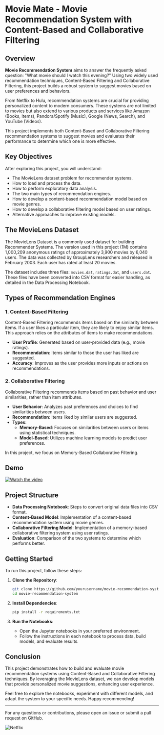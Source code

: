 # Movie Mate - Movie Recommendation System with Content-Based and Collaborative Filtering

## Overview

**Movie Recommendation System** aims to answer the frequently asked question: "What movie should I watch this evening?" Using two widely used recommendation techniques, Content-Based Filtering and Collaborative Filtering, this project builds a robust system to suggest movies based on user preferences and behaviors.

From Netflix to Hulu, recommendation systems are crucial for providing personalized content to modern consumers. These systems are not limited to movies but also extend to various products and services like Amazon (Books, Items), Pandora/Spotify (Music), Google (News, Search), and YouTube (Videos).

This project implements both Content-Based and Collaborative Filtering recommendation systems to suggest movies and evaluates their performance to determine which one is more effective.

## Key Objectives

After exploring this project, you will understand:

- The MovieLens dataset problem for recommender systems.
- How to load and process the data.
- How to perform exploratory data analysis.
- The two main types of recommendation engines.
- How to develop a content-based recommendation model based on movie genres.
- How to develop a collaborative filtering model based on user ratings.
- Alternative approaches to improve existing models.

## The MovieLens Dataset

The MovieLens Dataset is a commonly used dataset for building Recommender Systems. The version used in this project (1M) contains 1,000,209 anonymous ratings of approximately 3,900 movies by 6,040 users. The data was collected by GroupLens researchers and released in February 2003. Each user has rated at least 20 movies.

The dataset includes three files: `movies.dat`, `ratings.dat`, and `users.dat`. These files have been converted into CSV format for easier handling, as detailed in the Data Processing Notebook.

## Types of Recommendation Engines

### 1. Content-Based Filtering

Content-Based Filtering recommends items based on the similarity between items. If a user likes a particular item, they are likely to enjoy similar items. This approach relies on the attributes of items to make recommendations.

- **User Profile**: Generated based on user-provided data (e.g., movie ratings).
- **Recommendation**: Items similar to those the user has liked are suggested.
- **Accuracy**: Improves as the user provides more inputs or actions on recommendations.

### 2. Collaborative Filtering

Collaborative Filtering recommends items based on past behavior and user similarities, rather than item attributes.

- **User Behavior**: Analyzes past preferences and choices to find similarities between users.
- **Recommendation**: Items liked by similar users are suggested.
- **Types**:
  - **Memory-Based**: Focuses on similarities between users or items using statistical techniques.
  - **Model-Based**: Utilizes machine learning models to predict user preferences.

In this project, we focus on Memory-Based Collaborative Filtering.

## Demo

[![Watch the video](https://img.youtube.com/vi/dQw4w9WgXcQ/maxresdefault.jpg)](https://www.youtube.com/shorts/jLxwnvQoBB8)

## Project Structure

- **Data Processing Notebook**: Steps to convert original data files into CSV format.
- **Content-Based Model**: Implementation of a content-based recommendation system using movie genres.
- **Collaborative Filtering Model**: Implementation of a memory-based collaborative filtering system using user ratings.
- **Evaluation**: Comparison of the two systems to determine which performs better.

## Getting Started

To run this project, follow these steps:

1. **Clone the Repository**:
   ```bash
   git clone https://github.com/yourusername/movie-recommendation-system.git
   cd movie-recommendation-system
   ```

2. **Install Dependencies**:
   ```bash
   pip install -r requirements.txt
   ```

3. **Run the Notebooks**:
   - Open the Jupyter notebooks in your preferred environment.
   - Follow the instructions in each notebook to process data, build models, and evaluate results.

## Conclusion

This project demonstrates how to build and evaluate movie recommendation systems using Content-Based and Collaborative Filtering techniques. By leveraging the MovieLens dataset, we can develop models that provide personalized movie suggestions, enhancing user experience.

Feel free to explore the notebooks, experiment with different models, and adapt the system to your specific needs. Happy recommending!

---

For any questions or contributions, please open an issue or submit a pull request on GitHub.

![Netflix](https://upload.wikimedia.org/wikipedia/commons/0/08/Netflix_2015_logo.svg)
